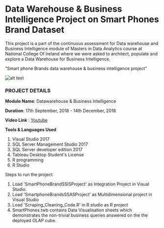 # Data Warehouse & Business Intelligence Project on Smart Phones Brand Dataset

This project is a part of the continuous assessment for Data warehouse and Business Intelligence module of Masters in Data Analytics course at National College Of Ireland where we were asked to architect, populate and explore a Data Warehouse for Business Intelligence.

"Smart phone Brands data warehouse & business intelligence project"

![alt text](https://github.com/yogeshMarutiPatil/smartphones-data-warehouse/blob/master/smartphone.jpg)

### PROJECT DETAILS
**Module Name**: Datawarehouse & Business Intelligence

**Duration**: 17th September, 2018 - 14th December, 2018

**Video Link** : [Youtube](https://www.youtube.com/watch?v=SO6IA2XTmvI&feature=youtu.be)

**Tools & Languages Used**
1. Visual Studio 2017
2. SQL Server Management Studio 2017
3. SQL Server developer edition 2017
4. Tableau Desktop Student's License
5. R programming
6. R Studio

Steps to run the project
1. Load 'SmartPhoneBrandSSISProject' as Integration Project in Visual Studio.
2. Load 'SmartphoneBrandsSSASProject' as Multidimensional project in Visual Studio
3. Load 'Scraping_Cleaning_Code.R' in R studio as R project
4. SmartPhones.twb contains Data Visualisation sheets which demonstrates the non-trivial business queries answered on the the deployed OLAP cube.


